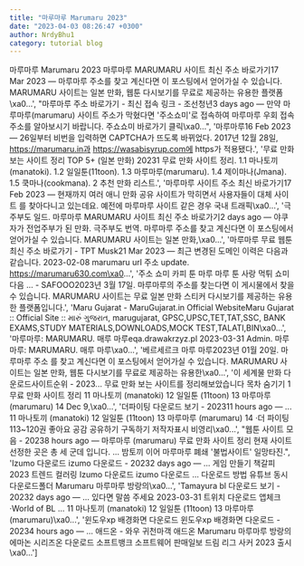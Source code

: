 ```yaml
---
title: "마루마루 Marumaru 2023"
date: "2023-04-03 08:26:47 +0300"
author: NrdyBhu1
category: tutorial blog
---
```

마루마루 Marumaru 2023
마루마루 MARUMARU 사이트 최신 주소 바로가기17 Mar 2023 — 마루마루 주소를 찾고 계신다면 이 포스팅에서 얻어가실 수 있습니다. MARUMARU 사이트는 일본 만화, 웹툰 다시보기를 무료로 제공하는 유용한 플랫폼\xa0...', "마루마루 주소 바로가기 - 최신 접속 링크 - 조선청년3 days ago — 만약 마루마루(marumaru) 사이트 주소가 막혔다면 '주소쇼미'로 접속하여 마루마루 우회 접속 주소를 알아보시기 바랍니다. 주쇼쇼미 바로가기 클릭\xa0...", '마루마루16 Feb 2023 — 26일부터 비번을 입력하면 CAPTCHA가 뜨도록 바뀌었다. 2017년 12월 28일, https://marumaru.in과 https://wasabisyrup.com에 https가 적용됐다.', '무료 만화 보는 사이트 정리 TOP 5+ (일본 만화) 20231 무료 만화 사이트 정리. 1.1 마나토끼(manatoki). 1.2 일일툰(11toon). 1.3 마루마루(marumaru). 1.4 제이마나(Jmana). 1.5 쿡마나(cookmana). 2 추천 만화 리스트.', '마루마루 사이트 주소 최신 바로가기17 Feb 2023 — 현재까지 여러 애니 만화 공유 사이트가 막히면서 사용자들이 대체 사이트 를 찾아다니고 있는데요. 예전에 마루마루 사이트 같은 경우 국내 트래픽\xa0...', '극주부도 일드. 마루마루 MARUMARU 사이트 최신 주소 바로가기2 days ago — 야쿠자가 전업주부가 된 만화. 극주부도 번역. 마루마루 주소를 찾고 계신다면 이 포스팅에서 얻어가실 수 있습니다. MARUMARU 사이트는 일본 만화,\xa0...', '마루마루 무료 웹툰 최신 주소 바로가기 - TPT Musk21 Mar 2023 — 최근 변경된 도메인 이력은 다음과 같습니다. 2023-02-08 marumaru url 주소 update. https://marumaru630.com\xa0...', '주소 쇼미 카피 툰 마루 마루 툰 사랑 먹튀 쇼미 다음 ... - SAFOOO2023년 3월 17일. 마루마루의 주소를 찾는다면 이 게시물에서 찾을 수 있습니다. MARUMARU 사이트는 무료 일본 만화 스티커 다시보기를 제공하는 유용한 플랫폼입니다.', 'Maru Gujarat - MaruGujarat.in Official WebsiteMaru Gujarat :: Official Site :: મારું ગુજરાત, marugujarat, GPSC,UPSC,TET,TAT,SSC, BANK EXAMS,STUDY MATERIALS,DOWNLOADS,MOCK TEST,TALATI,BIN\xa0...', '마루마루: MARUMARU. 매루 마루eqa.drawakrzyz.pl 2023-03-31 Admin. 마루마루: MARUMARU. 매루 마루\xa0...', '베르세르크 마루 마루2023년 01월 20일. 마루마루 주소 를 찾고 계신다면 이 포스팅에서 얻어가실 수 있습니다. MARUMARU 사이트는 일본 만화, 웹툰 다시보기를 무료로 제공하는 유용한\xa0...', '이 세계물 만화 다운로드사이트순위 - 2023... 무료 만화 보는 사이트를 정리해보았습니다 목차 숨기기 1 무료 만화 사이트 정리 11 마나토끼 (manatoki) 12 일일툰 (11toon) 13 마루마루 (marumaru) 14 Dec 9,\xa0...', '더파이팅 다운로드 보기 - 202311 hours ago — ... 11 마나토끼 (manatoki) 12 일일툰 (11toon) 13 마루마루 (marumaru) 14 ·더 파이팅 113~120권 좋아요 공감 공유하기 구독하기 저작자표시 비영리\xa0...', "웹툰 사이트 모음 - 20238 hours ago — 마루마루 (marumaru) 무료 만화 사이트 정리 현재 사이트 선정한 곳은 총 세 군데 입니다. ... 밤토끼 이어 마루마루 폐쇄 '불법사이트' 일망타진.", 'Izumo 다운로드 izumo 다운로드 - 20232 days ago — ... 게임 만들기 책갈피 2023 트렌드 컬러링 Izumo 다운로드 izumo 다운로드 ... 다운로드 방법 유튜브 동시 다운로드폴더 Marumaru 마루마루 방랑의\xa0...', 'Tamayura bl 다운로드 보기 - 20232 days ago — ... 있다면 말씀 주세요 2023-03-31 트위치 다운로드 앱체크 ·World of BL ... 11 마나토끼 (manatoki) 12 일일툰 (11toon) 13 마루마루 (marumaru)\xa0...', '윈도우xp 배경화면 다운로드 윈도우xp 배경화면 다운로드 - 20234 hours ago — ... 애드온 - 와우 귀천마객 애드온 Marumaru 마루마루 방랑의 에마논 시리즈온 다운로드 소프트뱅크 소프트웨어 판매일보 드림 리그 사커 2023 출시\xa0...']